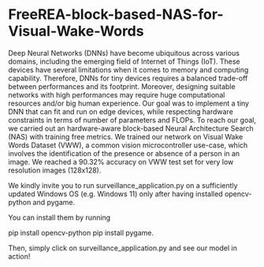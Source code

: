 # FreeREA-block-based-NAS-for-Visual-Wake-Words

Deep Neural Networks (DNNs) have become ubiquitous across various domains, including the emerging field of Internet of Things (IoT). These devices have several limitations when it comes to memory and computing capability. Therefore, DNNs for tiny devices requires a balanced trade-off between performances and its footprint. Moreover, designing suitable networks with high performances may require huge computational resources and/or big human experience. Our goal was to implement a tiny DNN that can fit and run on edge devices, while respecting hardware constraints in terms of number of parameters and FLOPs. To reach our goal, we carried out an hardware-aware block-based Neural Architecture Search (NAS) with training free metrics. We trained our network on Visual Wake Words Dataset (VWW), a common vision microcontroller use-case, which involves the identification of the presence or absence of a person in an image. We reached a 90.32% accuracy on VWW test set for very low resolution images (128x128).

We kindly invite you to run surveillance_application.py on a sufficiently updated Windows OS (e.g. Windows 11) only after having installed opencv-python and pygame.

You can install them by running

pip install opencv-python pip install pygame.

Then, simply click on surveillance_application.py and see our model in action!
